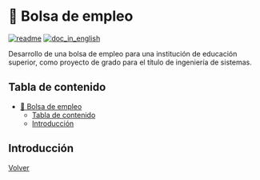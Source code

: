 # :book: Bolsa de empleo

[![readme](https://img.shields.io/badge/README-App-yellow)](README.md)
[![doc_in_english](https://img.shields.io/badge/Documentación_del_proyecto-Inglés-blue)](en-README.md)

Desarrollo de una bolsa de empleo para una institución de educación superior, como proyecto de grado para el título de ingeniería de sistemas.

## Tabla de contenido
- [:book: Bolsa de empleo](#book-bolsa-de-empleo)
  - [Tabla de contenido](#tabla-de-contenido)
  - [Introducción](#introducción)

## Introducción

[Volver](#tabla-de-contenido)